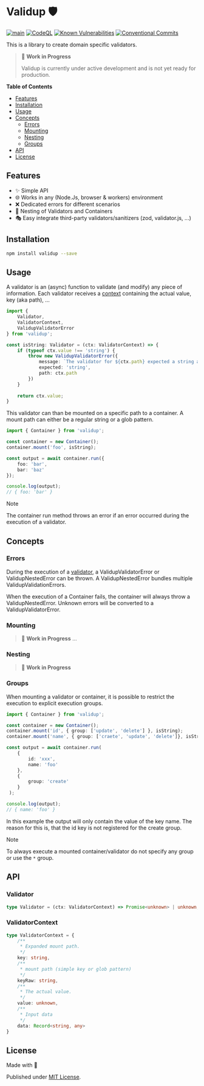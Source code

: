 # Validup 🛡️

[![main](https://github.com/tada5hi/validup/actions/workflows/main.yml/badge.svg)](https://github.com/tada5hi/validup/actions/workflows/main.yml)
[![CodeQL](https://github.com/tada5hi/validup/actions/workflows/codeql.yml/badge.svg)](https://github.com/tada5hi/validup/actions/workflows/codeql.yml)
[![Known Vulnerabilities](https://snyk.io/test/github/tada5hi/validup/badge.svg)](https://snyk.io/test/github/tada5hi/validup)
[![Conventional Commits](https://img.shields.io/badge/Conventional%20Commits-1.0.0-%23FE5196?logo=conventionalcommits&logoColor=white)](https://conventionalcommits.org)

This is a library to create domain specific validators.

> 🚧 **Work in Progress**
>
> Validup is currently under active development and is not yet ready for production.

**Table of Contents**

- [Features](#features)
- [Installation](#installation)
- [Usage](#usage)
- [Concepts](#concepts)
    - [Errors](#errors)
    - [Mounting](#mounting)
    - [Nesting](#nesting)
    - [Groups](#groups)
- [API](#api)
- [License](#license)

## Features

- ✨ Simple API
- 🌐 Works in any (Node.Js, browser & workers) environment
- ❌ Dedicated errors for different scenarios
- 🚀 Nesting of Validators and Containers
- 🎭 Easy integrate third-party validators/sanitizers (zod, validator.js, ...)

## Installation

```bash
npm install validup --save
```

## Usage

A validator is an (async) function to validate (and modify) any piece of information.
Each validator receives a [context](#validatorcontext) containing the actual value, key (aka path), ...

```typescript
import {
    Validator, 
    ValidatorContext,
    ValidupValidatorError
} from 'validup';

const isString: Validator = (ctx: ValidatorContext) => {
    if (typeof ctx.value !== 'string') {
        throw new ValidupValidatorError({
            message: `The validator for ${ctx.path} expected a string as input.`,
            expected: 'string',
            path: ctx.path
        })
    }
    
    return ctx.value;
}
```

This validator can than be mounted on a specific path to a container. A mount path can either be 
a regular string or a glob pattern.

```typescript
import { Container } from 'validup';

const container = new Container();
container.mount('foo', isString);

const output = await container.run({
    foo: 'bar',
    bar: 'baz'
});

console.log(output);
// { foo: 'bar' }
```

> [!NOTE]
> The container run method throws an error if an error occurred during the execution of a validator.

## Concepts

### Errors

During the execution of a [validator](#validator), a ValidupValidatorError or ValidupNestedError can be thrown.
A ValidupNestedError bundles multiple ValidupValidationErrors.

When the execution of a Container fails, the container will always throw a ValidupNestedError.
Unknown errors will be converted to a ValidupValidatorError.

### Mounting

> 🚧 **Work in Progress**
> ...

### Nesting

> 🚧 **Work in Progress**
>

### Groups
When mounting a validator or container, it is possible to restrict the execution to explicit execution groups.

```ts
import { Container } from 'validup';

const container = new Container();
container.mount('id', { group: ['update', 'delete'] }, isString);
container.mount('name', { group: ['craete', 'update', 'delete']}, isString);

const output = await container.run(
    {
        id: 'xxx',
        name: 'foo'
    }, 
    {
        group: 'create'
    }
 );

console.log(output);
// { name: 'foo' }
```

In this example the output will only contain the value of the key name.
The reason for this is, that the id key is not registered for the create group.

> [!NOTE]
> To always execute a mounted container/validator do not specify
> any group or use the `*` group.


## API

### Validator
```ts
type Validator = (ctx: ValidatorContext) => Promise<unknown> | unknown;
```

### ValidatorContext
```ts
type ValidatorContext = {
    /**
     * Expanded mount path.
     */
    key: string,
    /**
     * mount path (simple key or glob pattern)
     */
    keyRaw: string,
    /**
     * The actual value.
     */
    value: unknown,
    /**
     * Input data
     */
    data: Record<string, any>
}
```

## License

Made with 💚

Published under [MIT License](./LICENSE).

